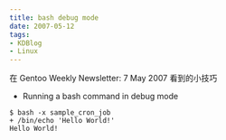 ```yaml
---
title: bash debug mode
date: 2007-05-12
tags:
- KDBlog
- Linux
---
```

在 Gentoo Weekly Newsletter: 7 May 2007 看到的小技巧



* Running a bash command in debug mode

```
$ bash -x sample_cron_job
+ /bin/echo 'Hello World!'
Hello World!
```

